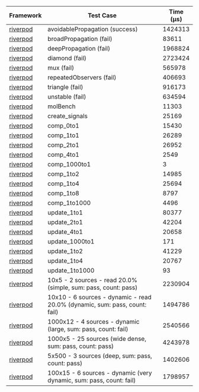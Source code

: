 | Framework | Test Case | Time (μs) |
| --- | --- | --- |
| [riverpod](https://github.com/rrousselGit/riverpod) | avoidablePropagation (success) | 1424313 |
| [riverpod](https://github.com/rrousselGit/riverpod) | broadPropagation (fail) | 83611 |
| [riverpod](https://github.com/rrousselGit/riverpod) | deepPropagation (fail) | 1968824 |
| [riverpod](https://github.com/rrousselGit/riverpod) | diamond (fail) | 2723424 |
| [riverpod](https://github.com/rrousselGit/riverpod) | mux (fail) | 565978 |
| [riverpod](https://github.com/rrousselGit/riverpod) | repeatedObservers (fail) | 406693 |
| [riverpod](https://github.com/rrousselGit/riverpod) | triangle (fail) | 916173 |
| [riverpod](https://github.com/rrousselGit/riverpod) | unstable (fail) | 634594 |
| [riverpod](https://github.com/rrousselGit/riverpod) | molBench | 11303 |
| [riverpod](https://github.com/rrousselGit/riverpod) | create_signals | 25169 |
| [riverpod](https://github.com/rrousselGit/riverpod) | comp_0to1 | 15430 |
| [riverpod](https://github.com/rrousselGit/riverpod) | comp_1to1 | 26289 |
| [riverpod](https://github.com/rrousselGit/riverpod) | comp_2to1 | 26952 |
| [riverpod](https://github.com/rrousselGit/riverpod) | comp_4to1 | 2549 |
| [riverpod](https://github.com/rrousselGit/riverpod) | comp_1000to1 | 3 |
| [riverpod](https://github.com/rrousselGit/riverpod) | comp_1to2 | 14985 |
| [riverpod](https://github.com/rrousselGit/riverpod) | comp_1to4 | 25694 |
| [riverpod](https://github.com/rrousselGit/riverpod) | comp_1to8 | 8797 |
| [riverpod](https://github.com/rrousselGit/riverpod) | comp_1to1000 | 4496 |
| [riverpod](https://github.com/rrousselGit/riverpod) | update_1to1 | 80377 |
| [riverpod](https://github.com/rrousselGit/riverpod) | update_2to1 | 42204 |
| [riverpod](https://github.com/rrousselGit/riverpod) | update_4to1 | 20658 |
| [riverpod](https://github.com/rrousselGit/riverpod) | update_1000to1 | 171 |
| [riverpod](https://github.com/rrousselGit/riverpod) | update_1to2 | 41229 |
| [riverpod](https://github.com/rrousselGit/riverpod) | update_1to4 | 20767 |
| [riverpod](https://github.com/rrousselGit/riverpod) | update_1to1000 | 93 |
| [riverpod](https://github.com/rrousselGit/riverpod) | 10x5 - 2 sources - read 20.0% (simple, sum: pass, count: pass) | 2230904 |
| [riverpod](https://github.com/rrousselGit/riverpod) | 10x10 - 6 sources - dynamic - read 20.0% (dynamic, sum: pass, count: fail) | 1494786 |
| [riverpod](https://github.com/rrousselGit/riverpod) | 1000x12 - 4 sources - dynamic (large, sum: pass, count: fail) | 2540566 |
| [riverpod](https://github.com/rrousselGit/riverpod) | 1000x5 - 25 sources (wide dense, sum: pass, count: pass) | 4243978 |
| [riverpod](https://github.com/rrousselGit/riverpod) | 5x500 - 3 sources (deep, sum: pass, count: pass) | 1402606 |
| [riverpod](https://github.com/rrousselGit/riverpod) | 100x15 - 6 sources - dynamic (very dynamic, sum: pass, count: fail) | 1798957 |
